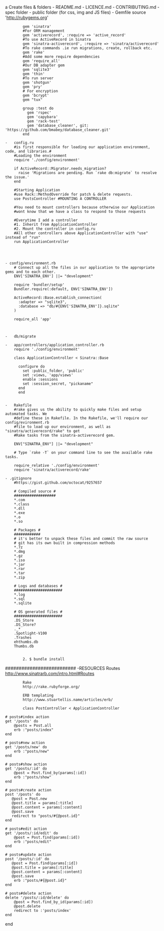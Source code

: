 a Create files & folders
	-	README.md
	-	LICENCE.md
	-	CONTRIBUTING.md
	-	spec folder
	-	public folder (for css, img and JS files)
	-	Gemfile
		source 'http://rubygems.org'

			gem 'sinatra'
			#For ORM management
			gem 'activerecord', :require => 'active_record'
			#To use ActiveRecord in Sinatra
			gem 'sinatra-activerecord', :require => 'sinatra/activerecord'
			#To rake commands .ie run migrations, create, rollback etc.
			gem 'rake'
			#Add some more require dependencies
			gem 'require_all'
			#Our DB adapter gem
			gem 'sqlite3'
			gem 'thin'
			#To run server
			gem 'shotgun'
			gem 'pry'
			# For encryption
			gem 'bcrypt'
			gem "tux"

			group :test do
			  gem 'rspec'
			  gem 'capybara'
			  gem 'rack-test'
			  gem 'database_cleaner', git: 'https://github.com/bmabey/database_cleaner.git'
			end

	-	config.ru
		#is first responsible for loading our application environment, code, and libraries.#
		#Loading the environment
		require './config/environment'

		if ActiveRecord::Migrator.needs_migration?
		  raise 'Migrations are pending. Run `rake db:migrate` to resolve the issue.'
		end

		#Starting Application
		#use Rack::MethodOverride for patch & delete requests.
		use PostsController #MOUNTING A CONTROLLER

		#You need to mount controllers because otherwise our Application
		#wont know that we have a class to respond to those requests

		#Everytime I add a controller
		#1. Inherit from ApplicationController
		#2. Mount the controller in config.ru
		#All other controllers above ApplicationController with "use" instead of "run"
		run ApplicationController
		



	- config/environment.rb
		# Connect up all the files in our application to the appropriate gems and to each other.
		ENV['SINATRA_ENV'] ||= "development"

		require 'bundler/setup'
		Bundler.require(:default, ENV['SINATRA_ENV'])

		ActiveRecord::Base.establish_connection(
		  :adapter => "sqlite3",
		  :database => "db/#{ENV['SINATRA_ENV']}.sqlite"
		)

		require_all 'app'



	-	db/migrate

	-	app/controllers/application_controller.rb
		require './config/environment'

		class ApplicationController < Sinatra::Base

		  configure do
		    set :public_folder, 'public'
		    set :views, 'app/views'
		    enable :sessions
		    set :session_secret, "pickaname"
		  end
		  end


	-	Rakefile
		#rake gives us the ability to quickly make files and setup automated tasks. We
		#define these in Rakefile. In the Rakefile, we'll require our config/evironment.rb
		#file to load up our environment, as well as "sinatra/activerecord/rake" to get
		#Rake tasks from the sinatra-activerecord gem.

		ENV["SINATRA_ENV"] ||= "development"

		# Type `rake -T` on your command line to see the available rake tasks.
		
		require_relative './config/environment'
		require 'sinatra/activerecord/rake'

	- .gitignore
		#https://gist.github.com/octocat/9257657

		# Compiled source #
		###################
		*.com
		*.class
		*.dll
		*.exe
		*.o
		*.so

		# Packages #
		############
		# it's better to unpack these files and commit the raw source
		# git has its own built in compression methods
		*.7z
		*.dmg
		*.gz
		*.iso
		*.jar
		*.rar
		*.tar
		*.zip

		# Logs and databases #
		######################
		*.log
		*.sql
		*.sqlite

		# OS generated files #
		######################
		.DS_Store
		.DS_Store?
		._*
		.Spotlight-V100
		.Trashes
		ehthumbs.db
		Thumbs.db


			2. $ bundle install

##########################
	-RESOURCES
			Routes
			http://www.sinatrarb.com/intro.html#Routes

			Rake
			http://rake.rubyforge.org/

			ERB templating
			http://www.stuartellis.name/articles/erb/

			class PostController < ApplicationController

	# posts#index action
	get '/posts' do 
	    @posts = Post.all
	    erb :"posts/index"
  	end

  	# posts#new action
 	get '/posts/new' do
    	erb :"posts/new"
  	end

  	# posts#show action
  	get '/posts/:id' do
	   	@post = Post.find_by(params[:id])
	   	erb :"posts/show"
 	end

 	# posts#create action
  	post '/posts' do
	   @post = Post.new
	   @post.title = params[:title]
	   @post.content = params[:content]
	   @post.save
	   redirect to "posts/#{@post.id}"
	end

	# posts#edit action
 	get '/posts/:id/edit' do
  		@post = Post.find(params[:id])
   		erb :"posts/edit"
 	end

 	# posts#update action
 	post '/posts/:id' do
	   @post = Post.find(params[:id])
	   @post.title = params[:title]
	   @post.content = params[:content]
	   @post.save
  		erb :"posts/#{@post.id}"
 	end

 	# posts#delete action
 	delete '/posts/:id/delete' do
		@post = Post.find_by_id(params[:id])
		@post.delete
		redirect to :'posts/index'
	end

end